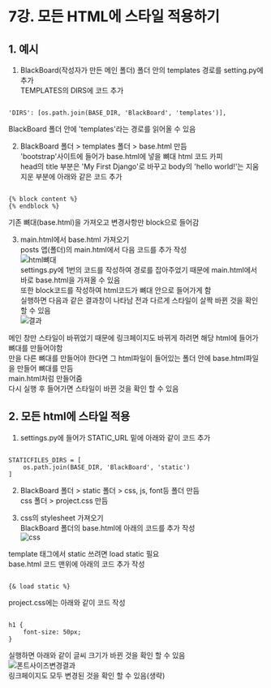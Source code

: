 # 7강. 모든 HTML에 스타일 적용하기

## 1. 예시  
1. BlackBoard(작성자가 만든 메인 폴더) 폴더 안의 templates 경로를 setting.py에 추가  
TEMPLATES의 DIRS에 코드 추가  
<pre><code>
'DIRS': [os.path.join(BASE_DIR, 'BlackBoard', 'templates')],
</code></pre>  
BlackBoard 폴더 안에 'templates'라는 경로를 읽어올 수 있음  
  
2. BlackBoard 폴더 > templates 폴더 > base.html 만듬  
'bootstrap'사이트에 들어가 base.html에 넣을 뼈대 html 코드 카피  
head의 title 부분은 'My First Django'로 바꾸고 body의 'hello world!'는 지움  
지운 부분에 아래와 같은 코드 추가  
<pre><code>
{% block content %}  
{% endblock %}
</code></pre>  
기존 뼈대(base.html)을 가져오고 변경사항만 block으로 들어감  
  
3. main.html에서 base.html 가져오기  
posts 앱(폴더)의 main.html에서 다음 코드를 추가 작성  
![html뼈대](https://user-images.githubusercontent.com/31130917/105851637-b369a100-6026-11eb-9b8c-e304d38ef70f.PNG)  
settings.py에 1번의 코드를 작성하여 경로를 잡아주었기 때문에 main.html에서 바로 base.html을 가져올 수 있음  
또한 block코드를 작성하여 html코드가 뼈대 안으로 들어가게 함  
실행하면 다음과 같은 결과창이 나타남 전과 다르게 스타일이 살짝 바뀐 것을 확인 할 수 있음  
![결과](https://user-images.githubusercontent.com/31130917/105851852-fb88c380-6026-11eb-99a7-5a78da403b9e.PNG)  
  
메인 창만 스타일이 바뀌었기 때문에 링크페이지도 바뀌게 하려면 해당 html에 들어가 뼈대를 만들어야함  
만을 다른 뼈대를 만들어야 한다면 그 html파일이 들어있는 폴더 안에 base.html파일을 만들어 뼈대를 만듬  
main.html처럼 만들어줌  
다시 실행 후 들어가면 스타일이 바뀐 것을 확인 할 수 있음  

## 2. 모든 html에 스타일 적용  
1. settings.py에 들어가 STATIC_URL 밑에 아래와 같이 코드 추가  
<pre><code>
STATICFILES_DIRS = [  
    os.path.join(BASE_DIR, 'BlackBoard', 'static')  
]
</code></pre>  
  
2. BlackBoard 폴더 > static 폴더 > css, js, font등 폴더 만듬  
css 폴더 > project.css 만듬  
  
3. css의 stylesheet 가져오기  
BlackBoard 폴더의 base.html에 아래의 코드를 추가 작성  
![css](https://user-images.githubusercontent.com/31130917/105854308-16a90280-602a-11eb-9ef5-c9644781d102.PNG)  
  
template 태그에서 static 쓰려면 load static 필요  
base.html 코드 맨위에 아래의 코드 추가 작성  
<pre><code>
{& load static %}
</code></pre>  
  
project.css에는 아래와 같이 코드 작성  
<pre><code>
h1 {  
    font-size: 50px;  
}
</code></pre>  
실행하면 아래와 같이 글씨 크기가 바뀐 것을 확인 할 수 있음  
![폰트사이즈변경결과](https://user-images.githubusercontent.com/31130917/105854935-d5652280-602a-11eb-9fa8-77933f9fd69f.PNG)  
링크페이지도 모두 변경된 것을 확인 할 수 있음(생략)
